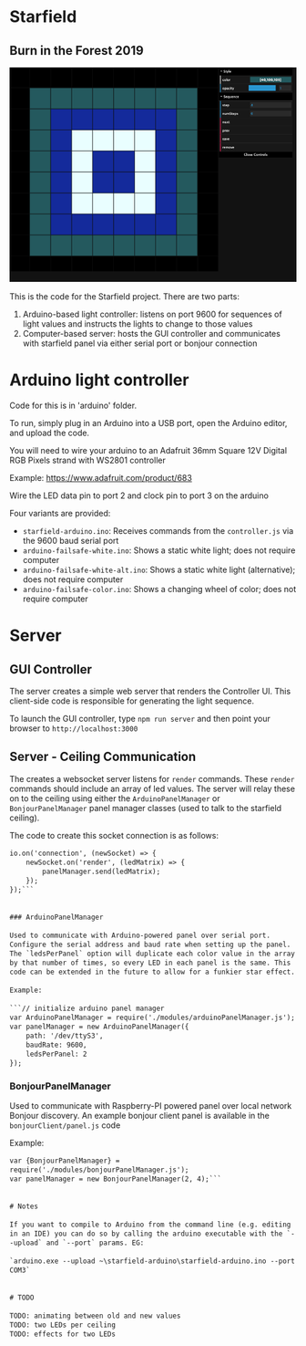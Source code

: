 # Starfield
## Burn in the Forest 2019

![Preview](preview.png)


This is the code for the Starfield project. There are two parts:

1. Arduino-based light controller: listens on port 9600 for sequences of light values and instructs the lights to change to those values
2. Computer-based server: hosts the GUI controller and communicates with starfield panel via either serial port or bonjour connection

# Arduino light controller

Code for this is in 'arduino' folder.

To run, simply plug in an Arduino into a USB port, open the Arduino editor, and upload the code.

You will need to wire your arduino to an Adafruit 36mm Square 12V Digital RGB Pixels strand with WS2801 controller

Example: https://www.adafruit.com/product/683

Wire the LED data pin to port 2 and clock pin to port 3 on the arduino

Four variants are provided:

- `starfield-arduino.ino`: Receives commands from the `controller.js` via the 9600 baud serial port
- `arduino-failsafe-white.ino`: Shows a static white light; does not require computer
- `arduino-failsafe-white-alt.ino`: Shows a static white light (alternative); does not require computer
- `arduino-failsafe-color.ino`: Shows a changing wheel of color; does not require computer

# Server

## GUI Controller

The server creates a simple web server that renders the Controller UI. This client-side code is responsible for generating the light sequence.

To launch the GUI controller, type `npm run server` and then point your browser to `http://localhost:3000`

## Server - Ceiling Communication

The creates a websocket server listens for `render` commands. These `render` commands should include an array of led values. The server will relay these on to the ceiling using either the `ArduinoPanelManager` or `BonjourPanelManager` panel manager classes (used to talk to the starfield ceiling).

The code to create this socket connection is as follows:

```var io = require('socket.io')(server);
io.on('connection', (newSocket) => { 
    newSocket.on('render', (ledMatrix) => {
        panelManager.send(ledMatrix);
    });
});```


### ArduinoPanelManager

Used to communicate with Arduino-powered panel over serial port. Configure the serial address and baud rate when setting up the panel. The `ledsPerPanel` option will duplicate each color value in the array by that number of times, so every LED in each panel is the same. This code can be extended in the future to allow for a funkier star effect.

Example:

```// initialize arduino panel manager
var ArduinoPanelManager = require('./modules/arduinoPanelManager.js');
var panelManager = new ArduinoPanelManager({
    path: '/dev/ttyS3', 
    baudRate: 9600, 
    ledsPerPanel: 2
});
```

### BonjourPanelManager

Used to communicate with Raspberry-PI powered panel over local network Bonjour discovery. An example bonjour client panel is available in the `bonjourClient/panel.js` code

Example:

```// initialize bonjour panel manager
var {BonjourPanelManager} = require('./modules/bonjourPanelManager.js');
var panelManager = new BonjourPanelManager(2, 4);```


# Notes

If you want to compile to Arduino from the command line (e.g. editing in an IDE) you can do so by calling the arduino executable with the `--upload` and `--port` params. EG:

`arduino.exe --upload ~\starfield-arduino\starfield-arduino.ino --port COM3`


# TODO

TODO: animating between old and new values
TODO: two LEDs per ceiling
TODO: effects for two LEDs

